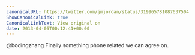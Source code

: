 ```yaml
---
canonicalURL: https://twitter.com/jmjordan/status/319965781087637504
ShowCanonicalLink: true
CanonicalLinkText: View original on
date: 2013-04-05T00:12:41+00:00
---
```

@bodingzhang Finally something phone related we can agree on.